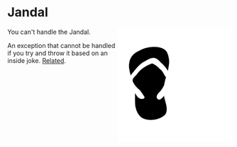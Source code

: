 # Jandal

<img align="right" width="256px" height="256px" src="https://raw.githubusercontent.com/csMACnz/Jandal/master/Resources/jandal.svg">

You can't handle the Jandal.

An exception that cannot be handled if you try and throw it based on an inside joke. [Related](https://en.wikipedia.org/wiki/Handle_the_Jandal).
